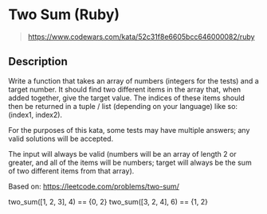 # Two Sum (Ruby)

> https://www.codewars.com/kata/52c31f8e6605bcc646000082/ruby

## Description

Write a function that takes an array of numbers (integers for the tests) and a target number. It should find two different items in the array that, when added together, give the target value. The indices of these items should then be returned in a tuple / list (depending on your language) like so: (index1, index2).

For the purposes of this kata, some tests may have multiple answers; any valid solutions will be accepted.

The input will always be valid (numbers will be an array of length 2 or greater, and all of the items will be numbers; target will always be the sum of two different items from that array).

Based on: https://leetcode.com/problems/two-sum/

two_sum([1, 2, 3], 4) == {0, 2}
two_sum([3, 2, 4], 6) == {1, 2}
